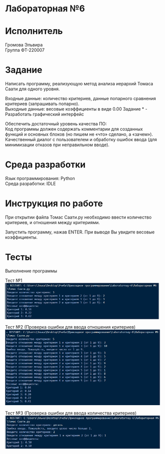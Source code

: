 # Лабораторная №6

# Исполнитель
Громова Эльвира  
Группа ФТ-220007

# Задание
Написать программу, реализующую метод анализа иерархий Томаса Саати для одного уровня.

Входные данные: количество критериев, данные попарного сравнения критериев (запрашивать попарно).  
Выходные данные: весовые коэффициенты в виде 0.00
Задание * - Разработать графический интерфейс

Обеспечить достаточный уровень качества ПО:   
Код программы должен содержать комментарии для созданных функций и основных блоков (но пишем не «что» сделано, а «зачем»).  
Качественный диалог с пользователем и обработку ошибок ввода (для минимизации отказов при неправильном вводе).

# Среда разработки
Язык программирования: Python  
Среда разработки: IDLE

# Инструкция по работе
При открытии файла Томас Саати.py необходимо ввести количество критериев, и отношения между критериями.

Запустить программу, нажав ENTER. При выводе Вы увидите весовые коэффициенты.


# Тесты
Выполнение программы  

Тест №1
![Фото к заданию 1](1.png)

Тест №2 (Проверка ошибки для ввода отношения критериев)
![Фото к заданию 1](2.png)

Тест №3 (Проверка ошибки для ввода количества критериев)
![Фото к заданию 1](3.png)
